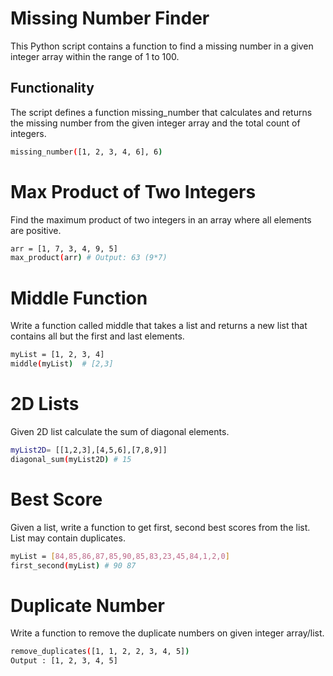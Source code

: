 # Missing Number Finder

This Python script contains a function to find a missing number in a given integer array within the range of 1 to 100.

## Functionality

The script defines a function missing_number that calculates and returns the missing number from the given integer array and the total count of integers.

```sh
missing_number([1, 2, 3, 4, 6], 6)
```

# Max Product of Two Integers

Find the maximum product of two integers in an array where all elements are positive.

```sh
arr = [1, 7, 3, 4, 9, 5] 
max_product(arr) # Output: 63 (9*7)
```

# Middle Function

Write a function called middle that takes a list and returns a new list that contains all but the first and last elements.

```sh
myList = [1, 2, 3, 4]
middle(myList)  # [2,3]
```

# 2D Lists

Given 2D list calculate the sum of diagonal elements.

```sh
myList2D= [[1,2,3],[4,5,6],[7,8,9]] 
diagonal_sum(myList2D) # 15
```

# Best Score

Given a list, write a function to get first, second best scores from the list.
List may contain duplicates.

```sh
myList = [84,85,86,87,85,90,85,83,23,45,84,1,2,0]
first_second(myList) # 90 87
```

# Duplicate Number

Write a function to remove the duplicate numbers on given integer array/list.

```sh
remove_duplicates([1, 1, 2, 2, 3, 4, 5])
Output : [1, 2, 3, 4, 5]
```